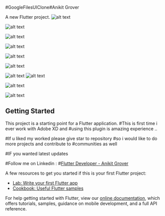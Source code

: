 #GoogleFilesUIClone#Anikit Grover

A new Flutter project.
![alt text](assets/1.jpg)

![alt text](assets/2.jpg)

![alt text](assets/3.jpg)

![alt text](assets/4.jpg)

![alt text](assets/5.jpg)

![alt text](assets/6.jpg)

![alt text](assets/7.jpg)
![alt text](assets/8.jpg)

![alt text](assets/9.jpg)

![alt text](assets/10.jpg)

## Getting Started

This project is a starting point for a Flutter application.
#This is first time i ever  work with Adobe XD and #using this plugin is amazing experience ..

#If u liked my worked please give star to repository #so i would like to do more projects and contribute to #communities as well 

#IF you wanted latest updates

#Follow me on Linkedin :
#<a href="https://www.linkedin.com/in/anikit-grover/#">Flutter Developer - Anikit Grover </a>


A few resources to get you started if this is your first Flutter project:

- [Lab: Write your first Flutter app](https://flutter.dev/docs/get-started/codelab)
- [Cookbook: Useful Flutter samples](https://flutter.dev/docs/cookbook)

For help getting started with Flutter, view our
[online documentation](https://flutter.dev/docs), which offers tutorials,
samples, guidance on mobile development, and a full API reference.
